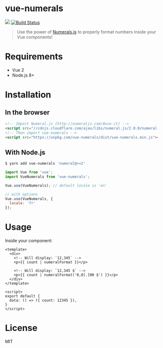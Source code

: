 # vue-numerals

[![](https://img.shields.io/npm/v/vue-numerals.svg)](https://www.npmjs.com/package/vue-numerals)
[![Build Status](https://travis-ci.com/Kocal/vue-numerals.svg?token=pNBs2oaRpfxdyhqWf28h&branch=master)](https://travis-ci.com/Kocal/vue-numerals)

> Use the power of [Numerals.js](http://numeraljs.com) to properly format numbers inside your Vue components!

# Requirements

- Vue 2
- Node.js 8+

# Installation

## In the browser

```html
<!-- Import Numeral.js (http://numeraljs.com/#use-it) -->
<script src="//cdnjs.cloudflare.com/ajax/libs/numeral.js/2.0.0/numeral.min.js"></script>
<!-- Then import vue-numerals -->
<script src="https://unpkg.com/vue-numerals/dist/vue-numerals.min.js"></script>
```

## With Node.js

```bash
$ yarn add vue-numerals 'numeral@>=2'
```

```javascript
import Vue from 'vue';
import VueNumerals from 'vue-numerals';

Vue.use(VueNumerals); // default locale is 'en'

// with options
Vue.use(VueNumerals, {
  locale: 'fr'
});

```

# Usage

Inside your component:

```vue
<template>
  <div>
    <!-- Will display: `12,345` -->
    <p>{{ count | numeralFormat }}</p>
    
    <!-- Will display: `12,345 $` --> 
    <p>{{ count | numeralFormat('0,0[.]00 $') }}</p>
  </div>
</template>

<script>
export default {
  data: () => ({ count: 12345 }),
}
</script>
```

# License

MIT
